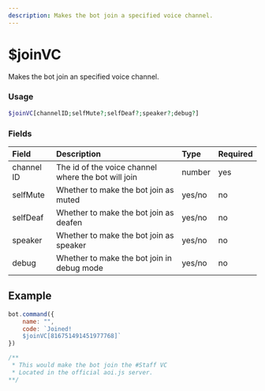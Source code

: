 ```yaml
---
description: Makes the bot join a specified voice channel.
---
```


# $joinVC

Makes the bot join an specified voice channel.

### Usage
```php
$joinVC[channelID;selfMute?;selfDeaf?;speaker?;debug?]
```

### Fields

| Field | Description | Type | Required |
| :--- | :--- | :--- | :--- |
| channel ID | The id of the voice channel where the bot will join | number | yes |
| selfMute | Whether to make the bot join as muted | yes/no | no |
| selfDeaf | Whether to make the bot join as deafen | yes/no | no |
| speaker | Whether to make the bot join as speaker | yes/no | no |
| debug | Whether to make the bot join in debug mode |yes/no| no |

## Example

```javascript
bot.command({
    name: "",
    code: `Joined!
    $joinVC[816751491451977768]` 
})

/**
 * This would make the bot join the #Staff VC
 * Located in the official aoi.js server.
**/
```

